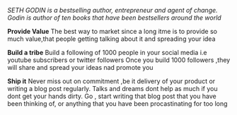 *SETH GODIN is a bestselling author, entrepreneur and agent of change.
Godin is author of ten books that have been bestsellers around the world*

**Provide Value** The best way to market since a long itme is to provide so much value,that people getting talking about it and spreading your idea

**Build a tribe** Build a following of 1000 people in your social media i.e  youtube subscribers or twitter followers
 Once you build 1000 followers ,they will share and spread your ideas nad promote you
 
**Ship it** Never miss out on commitment ,be it delivery of your product or writing a blog post regularly. Talks and dreams dont help
as much if you dont get your hands dirty. Go , start writing that blog post that you have been thinking of, or anything that you have been
procastinating for too long
  
